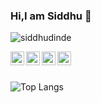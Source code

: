 ### Hi,I am Siddhu 👋

<!--
**siddhudinde/siddhudinde** is a ✨ _special_ ✨ repository because its `README.md` (this file) appears on your GitHub profile.

Here are some ideas to get you started:

- 🔭 I’m currently working on ...
- 🌱 I’m currently learning ...
- 👯 I’m looking to collaborate on ...
- 🤔 I’m looking for help with ...
- 💬 Ask me about ...👋
- 📫 How to reach me: ...
- 😄 Pronouns: ...
- ⚡ Fun fact: ...
-->
<p align="left"> <img src="https://komarev.com/ghpvc/?username=siddhudinde&label=Views&color=blue&style=plastic" alt="siddhudinde" /> </p>

<a href="https://www.linkedin.com/feed/">
  <img align="left" alt="Siddhu's Linkdein" width="22px" src="https://image.flaticon.com/icons/svg/174/174857.svg" />
</a>
<a href="https://github.com/siddhudinde">
  <img align="left" alt="Siddhu's Github" width="22px" src="https://image.flaticon.com/icons/svg/2111/2111432.svg" />
</a>
<a href="https://www.instagram.com/siddhu_dinde/">
  <img align="left" alt="Siddhu's Instagram" width="22px" src="https://image.flaticon.com/icons/svg/1384/1384063.svg" />
</a>
<a href="https://mail.google.com/mail/u/0/#inbox?compose=new">
  <img align="left" alt="Siddhu's facebook" width="22px" src="https://image.flaticon.com/icons/svg/732/732200.svg" />
</a>
<br/>
<br/>

![Top Langs](https://github-readme-stats.vercel.app/api/top-langs/?username=siddhudinde&layout=compact&theme=tokyonight)

